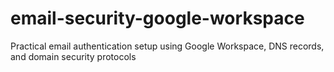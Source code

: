 # email-security-google-workspace
Practical email authentication setup using Google Workspace, DNS records, and domain security protocols
